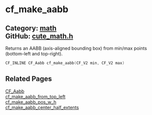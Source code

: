 [](../header.md ':include')

# cf_make_aabb

Category: [math](/api_reference?id=math)  
GitHub: [cute_math.h](https://github.com/RandyGaul/cute_framework/blob/master/include/cute_math.h)  
---

Returns an AABB (axis-aligned bounding box) from min/max points (bottom-left and top-right).

```cpp
CF_INLINE CF_Aabb cf_make_aabb(CF_V2 min, CF_V2 max)
```

## Related Pages

[CF_Aabb](/math/cf_aabb.md)  
[cf_make_aabb_from_top_left](/math/cf_make_aabb_from_top_left.md)  
[cf_make_aabb_pos_w_h](/math/cf_make_aabb_pos_w_h.md)  
[cf_make_aabb_center_half_extents](/math/cf_make_aabb_center_half_extents.md)  
